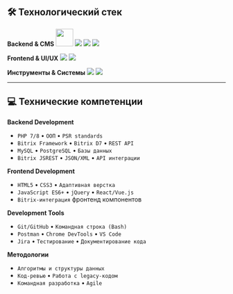 ## 🛠️ Технологический стек

**Backend & CMS**
<img src="https://www.ph4.ru/DL/LOGO_ICON/_/_1c_betrix.gif" width="40" height="40" />
<img src="https://skillicons.dev/icons?i=php,mysql,postgresql" />
<img src="https://skillicons.dev/icons?i=wordpress" />
<img src="https://skillicons.dev/icons?i=postman" />

**Frontend & UI/UX**
<img src="https://skillicons.dev/icons?i=html,css,js,jquery,figma,ps" />
<img src="https://skillicons.dev/icons?i=react,vue" />

**Инструменты & Системы**
<img src="https://skillicons.dev/icons?i=git,github,jira,chrome,bash" />
<img src="https://skillicons.dev/icons?i=vscode" />

---

## 💻 Технические компетенции

**Backend Development**
- `PHP 7/8` • `ООП` • `PSR standards`
- `Bitrix Framework` • `Bitrix D7` • `REST API`
- `MySQL` • `PostgreSQL` • `Базы данных`
- `Bitrix JSREST` • `JSON/XML` • `API интеграции`

**Frontend Development**  
- `HTML5` • `CSS3` • `Адаптивная верстка`
- `JavaScript ES6+` • `jQuery` • `React/Vue.js`
- `Bitrix-интеграция` фронтенд компонентов

**Development Tools**
- `Git/GitHub` • `Командная строка (Bash)`
- `Postman` • `Chrome DevTools` • `VS Code`
- `Jira` • `Тестирование` • `Документирование кода`

**Методологии**
- `Алгоритмы и структуры данных`
- `Код-ревью` • `Работа с legacy-кодом`
- `Командная разработка` • `Agile`
